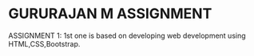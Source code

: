 # GURURAJAN M ASSIGNMENT

ASSIGNMENT 1:
1st one is based on developing web development using HTML,CSS,Bootstrap.
